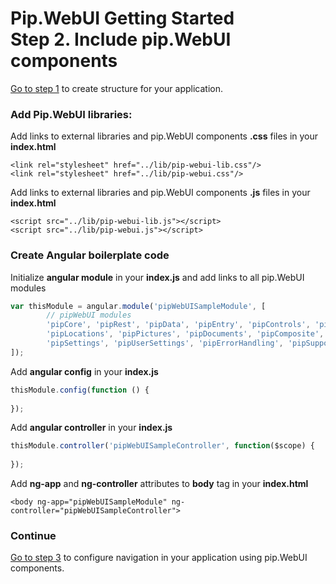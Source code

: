# Pip.WebUI Getting Started <br/> Step 2. Include pip.WebUI components

[Go to step 1](https://github.com/pip-webui/pip-webui-sample/blob/master/step1/) to create structure for your application.

### Add Pip.WebUI libraries:

Add links to external libraries and pip.WebUI components **.css** files in your **index.html**

```markup
<link rel="stylesheet" href="../lib/pip-webui-lib.css"/>
<link rel="stylesheet" href="../lib/pip-webui.css"/>
```

Add links to external libraries and pip.WebUI components **.js** files in your **index.html**

```markup
<script src="../lib/pip-webui-lib.js"></script>
<script src="../lib/pip-webui.js"></script>
```

### Create Angular boilerplate code

Initialize **angular module** in your **index.js** and add links to all pip.WebUI modules

```javascript
var thisModule = angular.module('pipWebUISampleModule', [
        // pipWebUI modules
        'pipCore', 'pipRest', 'pipData', 'pipEntry', 'pipControls', 'pipLayout', 'pipNav',
        'pipLocations', 'pipPictures', 'pipDocuments', 'pipComposite', 'pipGuidance',
        'pipSettings', 'pipUserSettings', 'pipErrorHandling', 'pipSupport', 'pipHelp'
]);
```

Add **angular config** in your **index.js**

```javascript
thisModule.config(function () {
        
});
```

Add **angular controller** in your **index.js**

```javascript
thisModule.controller('pipWebUISampleController', function($scope) {
        
});
```

Add **ng-app** and **ng-controller** attributes to **body** tag in your **index.html**

```markup
<body ng-app="pipWebUISampleModule" ng-controller="pipWebUISampleController">
```

### Continue

[Go to step 3](https://github.com/pip-webui/pip-webui-sample/blob/master/step3/) to configure navigation in your application using pip.WebUI components.
